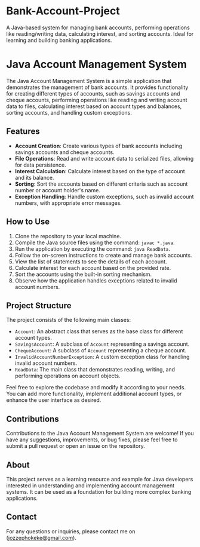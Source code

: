 # Bank-Account-Project
 A Java-based system for managing bank accounts, performing operations like reading/writing data, calculating interest, and sorting accounts. Ideal for learning and building banking applications.
# Java Account Management System

The Java Account Management System is a simple application that demonstrates the management of bank accounts. It provides functionality for creating different types of accounts, such as savings accounts and cheque accounts, performing operations like reading and writing account data to files, calculating interest based on account types and balances, sorting accounts, and handling custom exceptions.

## Features

- **Account Creation**: Create various types of bank accounts including savings accounts and cheque accounts.
- **File Operations**: Read and write account data to serialized files, allowing for data persistence.
- **Interest Calculation**: Calculate interest based on the type of account and its balance.
- **Sorting**: Sort the accounts based on different criteria such as account number or account holder's name.
- **Exception Handling**: Handle custom exceptions, such as invalid account numbers, with appropriate error messages.

## How to Use

1. Clone the repository to your local machine.
2. Compile the Java source files using the command: `javac *.java`.
3. Run the application by executing the command: `java ReadData`.
4. Follow the on-screen instructions to create and manage bank accounts.
5. View the list of statements to see the details of each account.
6. Calculate interest for each account based on the provided rate.
7. Sort the accounts using the built-in sorting mechanism.
8. Observe how the application handles exceptions related to invalid account numbers.

## Project Structure

The project consists of the following main classes:

- `Account`: An abstract class that serves as the base class for different account types.
- `SavingsAccount`: A subclass of `Account` representing a savings account.
- `ChequeAccount`: A subclass of `Account` representing a cheque account.
- `InvalidAccountNumberException`: A custom exception class for handling invalid account numbers.
- `ReadData`: The main class that demonstrates reading, writing, and performing operations on account objects.

Feel free to explore the codebase and modify it according to your needs. You can add more functionality, implement additional account types, or enhance the user interface as desired.

## Contributions

Contributions to the Java Account Management System are welcome! If you have any suggestions, improvements, or bug fixes, please feel free to submit a pull request or open an issue on the repository.

## About

This project serves as a learning resource and example for Java developers interested in understanding and implementing account management systems. It can be used as a foundation for building more complex banking applications.

## Contact

For any questions or inquiries, please contact me on (jozzephokeke@gmail.com).

